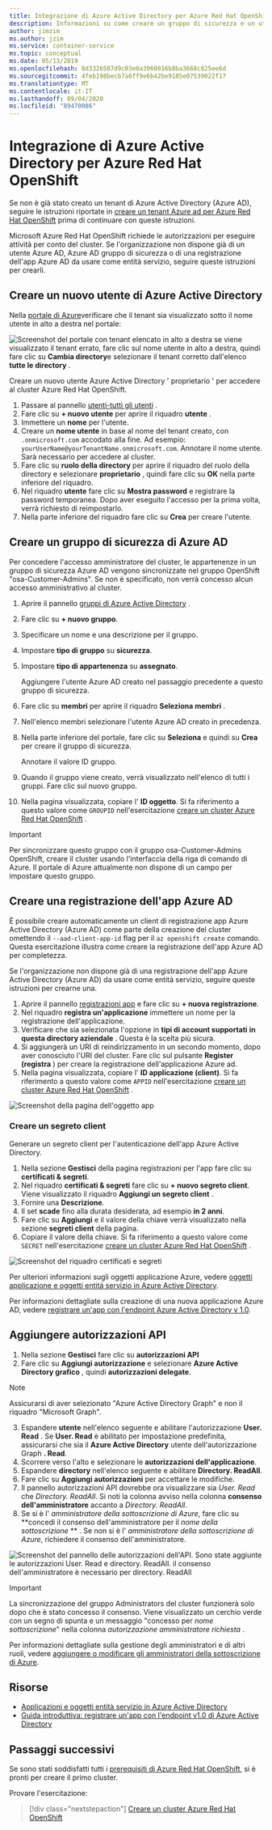 ```yaml
---
title: Integrazione di Azure Active Directory per Azure Red Hat OpenShift
description: Informazioni su come creare un gruppo di sicurezza e un utente Azure AD per il test delle app nel cluster Microsoft Azure Red Hat OpenShift.
author: jimzim
ms.author: jzim
ms.service: container-service
ms.topic: conceptual
ms.date: 05/13/2019
ms.openlocfilehash: 8d3326587d9c03e0a3960016b8ba3668c825ee6d
ms.sourcegitcommit: 4feb198becb7a6ff9e6b42be9185e07539022f17
ms.translationtype: MT
ms.contentlocale: it-IT
ms.lasthandoff: 09/04/2020
ms.locfileid: "89470086"
---
```

# <a name="azure-active-directory-integration-for-azure-red-hat-openshift"></a>Integrazione di Azure Active Directory per Azure Red Hat OpenShift

Se non è già stato creato un tenant di Azure Active Directory (Azure AD), seguire le istruzioni riportate in [creare un tenant Azure ad per Azure Red Hat OpenShift](howto-create-tenant.md) prima di continuare con queste istruzioni.

Microsoft Azure Red Hat OpenShift richiede le autorizzazioni per eseguire attività per conto del cluster. Se l'organizzazione non dispone già di un utente Azure AD, Azure AD gruppo di sicurezza o di una registrazione dell'app Azure AD da usare come entità servizio, seguire queste istruzioni per crearli.

## <a name="create-a-new-azure-active-directory-user"></a>Creare un nuovo utente di Azure Active Directory

Nella [portale di Azure](https://portal.azure.com)verificare che il tenant sia visualizzato sotto il nome utente in alto a destra nel portale:

![Screenshot del portale con tenant elencato in alto a destra ](./media/howto-create-tenant/tenant-callout.png) se viene visualizzato il tenant errato, fare clic sul nome utente in alto a destra, quindi fare clic su **Cambia directory**e selezionare il tenant corretto dall'elenco **tutte le directory** .

Creare un nuovo utente Azure Active Directory ' proprietario ' per accedere al cluster Azure Red Hat OpenShift.

1. Passare al pannello [utenti-tutti gli utenti](https://portal.azure.com/#blade/Microsoft_AAD_IAM/UsersManagementMenuBlade/AllUsers) .
2. Fare clic su **+ nuovo utente** per aprire il riquadro **utente** .
3. Immettere un **nome** per l'utente.
4. Creare un **nome utente** in base al nome del tenant creato, con  `.onmicrosoft.com` accodato alla fine. Ad esempio: `yourUserName@yourTenantName.onmicrosoft.com`. Annotare il nome utente. Sarà necessario per accedere al cluster.
5. Fare clic su **ruolo della directory** per aprire il riquadro del ruolo della directory e selezionare **proprietario** , quindi fare clic su **OK** nella parte inferiore del riquadro.
6. Nel riquadro **utente** fare clic su **Mostra password** e registrare la password temporanea. Dopo aver eseguito l'accesso per la prima volta, verrà richiesto di reimpostarlo.
7. Nella parte inferiore del riquadro fare clic su **Crea** per creare l'utente.

## <a name="create-an-azure-ad-security-group"></a>Creare un gruppo di sicurezza di Azure AD

Per concedere l'accesso amministratore del cluster, le appartenenze in un gruppo di sicurezza Azure AD vengono sincronizzate nel gruppo OpenShift "osa-Customer-Admins". Se non è specificato, non verrà concesso alcun accesso amministrativo al cluster.

1. Aprire il pannello [gruppi di Azure Active Directory](https://portal.azure.com/#blade/Microsoft_AAD_IAM/GroupsManagementMenuBlade/AllGroups) .
2. Fare clic su **+ nuovo gruppo**.
3. Specificare un nome e una descrizione per il gruppo.
4. Impostare **tipo di gruppo** su **sicurezza**.
5. Impostare **tipo di appartenenza** su **assegnato**.

    Aggiungere l'utente Azure AD creato nel passaggio precedente a questo gruppo di sicurezza.

6. Fare clic su **membri** per aprire il riquadro **Seleziona membri** .
7. Nell'elenco membri selezionare l'utente Azure AD creato in precedenza.
8. Nella parte inferiore del portale, fare clic su **Seleziona** e quindi su **Crea** per creare il gruppo di sicurezza.

    Annotare il valore ID gruppo.

9. Quando il gruppo viene creato, verrà visualizzato nell'elenco di tutti i gruppi. Fare clic sul nuovo gruppo.
10. Nella pagina visualizzata, copiare l' **ID oggetto**. Si fa riferimento a questo valore come `GROUPID` nell'esercitazione [creare un cluster Azure Red Hat OpenShift](tutorial-create-cluster.md) .

> [!IMPORTANT]
> Per sincronizzare questo gruppo con il gruppo osa-Customer-Admins OpenShift, creare il cluster usando l'interfaccia della riga di comando di Azure. Il portale di Azure attualmente non dispone di un campo per impostare questo gruppo.

## <a name="create-an-azure-ad-app-registration"></a>Creare una registrazione dell'app Azure AD

È possibile creare automaticamente un client di registrazione app Azure Active Directory (Azure AD) come parte della creazione del cluster omettendo il `--aad-client-app-id` flag per il `az openshift create` comando. Questa esercitazione illustra come creare la registrazione dell'app Azure AD per completezza.

Se l'organizzazione non dispone già di una registrazione dell'app Azure Active Directory (Azure AD) da usare come entità servizio, seguire queste istruzioni per crearne una.

1. Aprire il pannello [registrazioni app](https://portal.azure.com/#blade/Microsoft_AAD_IAM/ActiveDirectoryMenuBlade/RegisteredAppsPreview) e fare clic su **+ nuova registrazione**.
2. Nel riquadro **registra un'applicazione** immettere un nome per la registrazione dell'applicazione.
3. Verificare che sia selezionata l'opzione in **tipi di account supportati** **in questa directory aziendale** . Questa è la scelta più sicura.
4. Si aggiungerà un URI di reindirizzamento in un secondo momento, dopo aver conosciuto l'URI del cluster. Fare clic sul pulsante **Register (registra** ) per creare la registrazione dell'applicazione Azure ad.
5. Nella pagina visualizzata, copiare l' **ID applicazione (client)**. Si fa riferimento a questo valore come `APPID` nell'esercitazione [creare un cluster Azure Red Hat OpenShift](tutorial-create-cluster.md) .

![Screenshot della pagina dell'oggetto app](./media/howto-create-tenant/get-app-id.png)

### <a name="create-a-client-secret"></a>Creare un segreto client

Generare un segreto client per l'autenticazione dell'app Azure Active Directory.

1. Nella sezione **Gestisci** della pagina registrazioni per l'app fare clic su **certificati & segreti**.
2. Nel riquadro **certificati & segreti** fare clic su **+ nuovo segreto client**.  Viene visualizzato il riquadro **Aggiungi un segreto client** .
3. Fornire una **Descrizione**.
4. Il set **scade** fino alla durata desiderata, ad esempio **in 2 anni**.
5. Fare clic su **Aggiungi** e il valore della chiave verrà visualizzato nella sezione **segreti client** della pagina.
6. Copiare il valore della chiave. Si fa riferimento a questo valore come `SECRET` nell'esercitazione [creare un cluster Azure Red Hat OpenShift](tutorial-create-cluster.md) .

![Screenshot del riquadro certificati e segreti](./media/howto-create-tenant/create-key.png)

Per ulteriori informazioni sugli oggetti applicazione Azure, vedere [oggetti applicazione e oggetti entità servizio in Azure Active Directory](../active-directory/develop/app-objects-and-service-principals.md).

Per informazioni dettagliate sulla creazione di una nuova applicazione Azure AD, vedere [registrare un'app con l'endpoint Azure Active Directory v 1.0](../active-directory/develop/quickstart-register-app.md).

## <a name="add-api-permissions"></a>Aggiungere autorizzazioni API

[//]: # (Non modificare in Microsoft Graph. Non funziona con Microsoft Graph.)
1. Nella sezione **Gestisci** fare clic su **autorizzazioni API**
2. Fare clic su **Aggiungi autorizzazione** e selezionare **Azure Active Directory grafico** , quindi **autorizzazioni delegate**.
> [!NOTE]
> Assicurarsi di aver selezionato "Azure Active Directory Graph" e non il riquadro "Microsoft Graph".

3. Espandere **utente** nell'elenco seguente e abilitare l'autorizzazione **User. Read** . Se **User. Read** è abilitato per impostazione predefinita, assicurarsi che sia il **Azure Active Directory** utente dell'autorizzazione Graph **. Read**.
4. Scorrere verso l'alto e selezionare le **autorizzazioni dell'applicazione**.
5. Espandere **directory** nell'elenco seguente e abilitare **Directory. ReadAll**.
6. Fare clic su **Aggiungi autorizzazioni** per accettare le modifiche.
7. Il pannello autorizzazioni API dovrebbe ora visualizzare sia *User. Read* che *Directory. ReadAll*. Si noti la colonna avviso nella colonna **consenso dell'amministratore** accanto a *Directory. ReadAll*.
8. Se si è l' *amministratore della sottoscrizione di Azure*, fare clic su **concedi il consenso dell'amministratore per il *nome della sottoscrizione* ** . Se non si è l' *amministratore della sottoscrizione di Azure*, richiedere il consenso dell'amministratore.

![Screenshot del pannello delle autorizzazioni dell'API. Sono state aggiunte le autorizzazioni User. Read e directory. ReadAll. il consenso dell'amministratore è necessario per directory. ReadAll](./media/howto-aad-app-configuration/permissions-required.png)

> [!IMPORTANT]
> La sincronizzazione del gruppo Administrators del cluster funzionerà solo dopo che è stato concesso il consenso. Viene visualizzato un cerchio verde con un segno di spunta e un messaggio "concesso per *nome sottoscrizione*" nella colonna *autorizzazione amministratore richiesta* .

Per informazioni dettagliate sulla gestione degli amministratori e di altri ruoli, vedere [aggiungere o modificare gli amministratori della sottoscrizione di Azure](../cost-management-billing/manage/add-change-subscription-administrator.md).

## <a name="resources"></a>Risorse

* [Applicazioni e oggetti entità servizio in Azure Active Directory](../active-directory/develop/app-objects-and-service-principals.md)
* [Guida introduttiva: registrare un'app con l'endpoint v1.0 di Azure Active Directory](../active-directory/develop/quickstart-register-app.md)

## <a name="next-steps"></a>Passaggi successivi

Se sono stati soddisfatti tutti i [prerequisiti di Azure Red Hat OpenShift](howto-setup-environment.md), si è pronti per creare il primo cluster.

Provare l'esercitazione:
> [!div class="nextstepaction"]
> [Creare un cluster Azure Red Hat OpenShift](tutorial-create-cluster.md)